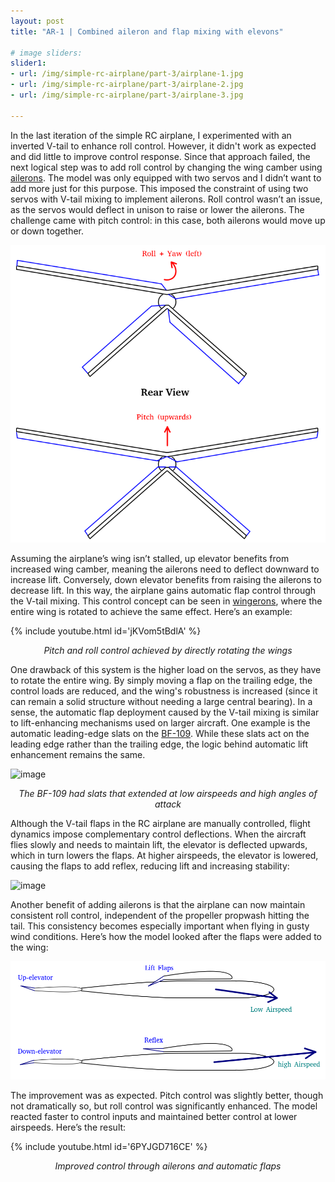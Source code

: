 ```yaml
---
layout: post
title: "AR-1 | Combined aileron and flap mixing with elevons"

# image sliders:
slider1:
- url: /img/simple-rc-airplane/part-3/airplane-1.jpg
- url: /img/simple-rc-airplane/part-3/airplane-2.jpg
- url: /img/simple-rc-airplane/part-3/airplane-3.jpg

---
```


In the last iteration of the simple RC airplane, I experimented with an inverted V-tail to enhance roll control. However, it didn't work as expected and did little to improve control response. Since that approach failed, the next logical step was to add roll control by changing the wing camber using [ailerons](https://en.wikipedia.org/wiki/Aileron). The model was only equipped with two servos and I didn’t want to add more just for this purpose. This imposed the constraint of using two servos with V-tail mixing to implement ailerons. Roll control wasn’t an issue, as the servos would deflect in unison to raise or lower the ailerons. The challenge came with pitch control: in this case, both ailerons would move up or down together. 

![image](/img/simple-rc-airplane/part-3/vtail-mix-control.png)

Assuming the airplane’s wing isn’t stalled, up elevator benefits from increased wing camber, meaning the ailerons need to deflect downward to increase lift. Conversely, down elevator benefits from raising the ailerons to decrease lift. In this way, the airplane gains automatic flap control through the V-tail mixing. This control concept can be seen in [wingerons](https://aviation.stackexchange.com/questions/97242/is-it-possible-to-use-a-planes-entire-wing-as-an-elevon), where the entire wing is rotated to achieve the same effect. Here’s an example:

{% include youtube.html id='jKVom5tBdlA' %}  
<p align="center"><i>Pitch and roll control achieved by directly rotating the wings</i></p>

One drawback of this system is the higher load on the servos, as they have to rotate the entire wing. By simply moving a flap on the trailing edge, the control loads are reduced, and the wing's robustness is increased (since it can remain a solid structure without needing a large central bearing). In a sense, the automatic flap deployment caused by the V-tail mixing is similar to lift-enhancing mechanisms used on larger aircraft. One example is the automatic leading-edge slats on the [BF-109](https://en.wikipedia.org/wiki/Messerschmitt_Bf_109#Design_features). While these slats act on the leading edge rather than the trailing edge, the logic behind automatic lift enhancement remains the same.

![image](https://upload.wikimedia.org/wikipedia/commons/a/ab/Bundesarchiv_Bild_146-1980-005-05%2C_Fl%C3%BCgel_einer_Messerschmitt_Me_109.jpg)  
<p align="center"><i>The BF-109 had slats that extended at low airspeeds and high angles of attack</i></p>

Although the V-tail flaps in the RC airplane are manually controlled, flight dynamics impose complementary control deflections. When the aircraft flies slowly and needs to maintain lift, the elevator is deflected upwards, which in turn lowers the flaps. At higher airspeeds, the elevator is lowered, causing the flaps to add reflex, reducing lift and increasing stability:

![image](/img/simple-rc-airplane/part-3/automatic-flap-control.png)

Another benefit of adding ailerons is that the airplane can now maintain consistent roll control, independent of the propeller propwash hitting the tail. This consistency becomes especially important when flying in gusty wind conditions. Here’s how the model looked after the flaps were added to the wing:

![image](/img/simple-rc-airplane/part-3/implicit-airspeed-deflection.png)

The improvement was as expected. Pitch control was slightly better, though not dramatically so, but roll control was significantly enhanced. The model reacted faster to control inputs and maintained better control at lower airspeeds. Here’s the result:

{% include youtube.html id='6PYJGD716CE' %}  
<p align="center"><i>Improved control through ailerons and automatic flaps</i></p>
